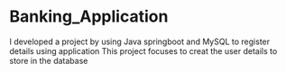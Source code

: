 # Banking_Application
I developed a project by using Java springboot and MySQL to register details using application
This project focuses to creat the user details to store in the database
